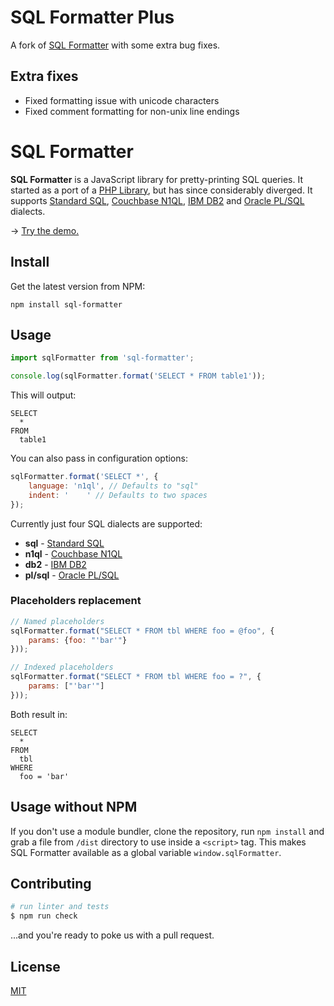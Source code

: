 # SQL Formatter Plus

A fork of [SQL Formatter](https://github.com/zeroturnaround/sql-formatter) with some extra bug fixes.

## Extra fixes

-   Fixed formatting issue with unicode characters
-   Fixed comment formatting for non-unix line endings

# SQL Formatter

**SQL Formatter** is a JavaScript library for pretty-printing SQL queries.
It started as a port of a [PHP Library][], but has since considerably diverged.
It supports [Standard SQL][], [Couchbase N1QL][], [IBM DB2][] and [Oracle PL/SQL][] dialects.

&rarr; [Try the demo.](https://zeroturnaround.github.io/sql-formatter/)

## Install

Get the latest version from NPM:

```
npm install sql-formatter
```

## Usage

```js
import sqlFormatter from 'sql-formatter';

console.log(sqlFormatter.format('SELECT * FROM table1'));
```

This will output:

```
SELECT
  *
FROM
  table1
```

You can also pass in configuration options:

```js
sqlFormatter.format('SELECT *', {
    language: 'n1ql', // Defaults to "sql"
    indent: '    ' // Defaults to two spaces
});
```

Currently just four SQL dialects are supported:

-   **sql** - [Standard SQL][]
-   **n1ql** - [Couchbase N1QL][]
-   **db2** - [IBM DB2][]
-   **pl/sql** - [Oracle PL/SQL][]

### Placeholders replacement

```js
// Named placeholders
sqlFormatter.format("SELECT * FROM tbl WHERE foo = @foo", {
    params: {foo: "'bar'"}
}));

// Indexed placeholders
sqlFormatter.format("SELECT * FROM tbl WHERE foo = ?", {
    params: ["'bar'"]
}));
```

Both result in:

```
SELECT
  *
FROM
  tbl
WHERE
  foo = 'bar'
```

## Usage without NPM

If you don't use a module bundler, clone the repository, run `npm install` and grab a file from `/dist` directory to use inside a `<script>` tag.
This makes SQL Formatter available as a global variable `window.sqlFormatter`.

## Contributing

```bash
# run linter and tests
$ npm run check
```

...and you're ready to poke us with a pull request.

## License

[MIT](https://github.com/zeroturnaround/sql-formatter/blob/master/LICENSE)

[php library]: https://github.com/jdorn/sql-formatter
[standard sql]: https://en.wikipedia.org/wiki/SQL:2011
[couchbase n1ql]: http://www.couchbase.com/n1ql
[ibm db2]: https://www.ibm.com/analytics/us/en/technology/db2/
[oracle pl/sql]: http://www.oracle.com/technetwork/database/features/plsql/index.html
